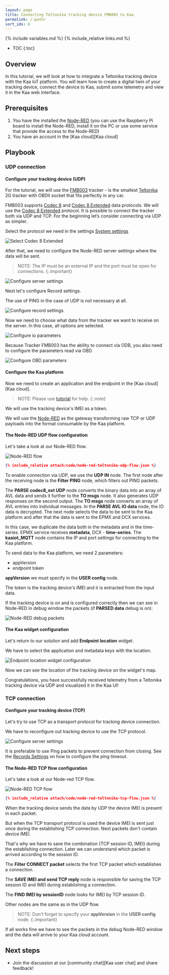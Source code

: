 ```yaml
---
layout: page
title: Connecting Teltonika tracking device FMB003 to Kaa
permalink: /:path/
sort_idx: 6
---
```


{% include variables.md %}
{% include_relative links.md %}

* TOC
{:toc}


## Overview

In this tutorial, we will look at how to integrate a Teltonika tracking device with the Kaa IoT platform.
You will learn how to create a digital twin of your tracking device, connect the device to Kaa, submit some telemetry and view it in the Kaa web interface.

## Prerequisites

1. You have the installed the [Node-RED][the-node-red] (you can use the Raspberry Pi board to install the Node-RED, install it on the PC or use some service that provide the access to the Node-RED)
2. You have an account in the [Kaa cloud][Kaa cloud]


## Playbook

### UDP connection

#### Configure your tracking device (UDP)

For the tutorial, we will use the [FMB003][FMB003] tracker - is the smallest [Teltonika][teltonika] 2G tracker with OBDII socket that fits perfectly in any car.

FMB003 supports [Codec 8][codec-8] and [Codec 8 Extended][codec-8-extended] data protocols.
We will use the [Codec 8 Extended][codec-8-extended] protocol.
It is possible to connect the tracker both via UDP and TCP. 
For the beginning let’s consider connecting via UDP as simpler.

Select the protocol we need in the settings [System settings][fmb003-system-settings]

![Select Codec 8 Extended](attach/img/teltonika-codec8ext.png)

After that, we need to configure the Node-RED server settings where the data will be sent. 

> NOTE: The IP must be an external IP and the port must be open for connections.
{:.important}

![Configure server settings](attach/img/teltonika-udp-server.png)

Next let's configure Record settings.

The use of PING in the case of UDP is not necessary at all.

![Configure record settings](attach/img/teltonika-record-settings.png)

Now we need to choose what data from the tracker we want to receive on the server. In this case, all options are selected.

![Configure io parameters](attach/img/teltonika-io-parameters.png)

Because Tracker FMB003 has the ability to connect via ODB, you also need to configure the parameters read via OBD.

![Configure OBD parameters](attach/img/teltonika-obd-parameters.png)


#### Configure the Kaa platform

Now we need to create an application and the endpoint in the [Kaa cloud][Kaa cloud].

> NOTE: Please use [tutorial][connecting-your-first-device] for help.
> {:.note}

We will use the tracking device's IMEI as a token.

We will use the [Node-RED][the-node-red] as the gateway transforming raw TCP or UDP payloads into the format consumable by the Kaa platform.

#### The Node-RED UDP flow configuration

Let's take a look at our Node-RED flow.

![Node-RED flow](attach/img/teltonika-node-red-udp.png)

```json
{% include_relative attach/code/node-red-teltonika-udp-flow.json %}
```

To enable connection via UDP, we use the **UDP IN** node.
The first node after the receiving node is the **Filter PING** node, which filters out PING packets.

The **PARSE codec8_ext UDP** node converts the binary data into an array of AVL data and sends it further to the **TO msgs** node. It also generates UDP responses on the second output.
The **TO msgs** node converts an array of AVL entries into individual messages.
In the **PARSE AVL IO data** node, the IO data is decrypted. 
The next node selects the data to be sent to the Kaa platform and after that the data is sent to the EPMX and DCX services.

In this case, we duplicate the data both in the metadata and in the time-series.
EPMX service receives **metadata**, DCX - **time-series**.
The **kaaiot_MQTT** node contains the IP and port settings for connecting to the Kaa platform.

To send data to the Kaa platform, we need 2 parameters:
* appVersion
* endpoint token

**appVersion** we must specify in the **USER config** node.

The token is the tracking device's IMEI and it is extracted from the input data.

If the tracking device is on and is configured correctly then we can see in Node-RED in debug window the packets (if **PARSED data** debug is on):

![Node-RED debug packets](attach/img/teltonika-node-red-debug.png)

#### The Kaa widget configuration

Let's return to our solution and add **Endpoint location** widget.

We have to select the application and metadata keys with the location.

![Endpoint location widget configuration](attach/img/teltonika-kaa-location-widget.png)

Now we can see the location of the tracking device on the widget's map.


Congratulations, you have successfully received telemetry from a Teltonika tracking device via UDP and visualized it in the Kaa UI!

### TCP connection

#### Configure your tracking device (TCP)

Let's try to use TCP as a transport protocol for tracking device connection.

We have to reconfigure out tracking device to use the TCP protocol.

![Configure server settings](attach/img/teltonika-tcp-server.png)

It is preferable to use Ping packets to prevent connection from closing.
See the [Records Settings][fmb003-gprs-settings] on how to configure the ping timeout.

#### The Node-RED TCP flow configuration

Let's take a look at our Node-red TCP flow.

![Node-RED TCP flow](attach/img/teltonika-node-red-tcp.png)

```json
{% include_relative attach/code/node-red-teltonika-tcp-flow.json %}
```

When the tracking device sends the data by UDP the device IMEI is present in each packet.

But when the TCP transport protocol is used the device IMEI is sent just once during the establishing TCP connection.
Next packets don't contain device IMEI. 

That's why we have to save the combination {TCP session ID, IMEI} during the establishing connection. Later we can understand which packet is arrived according to the session ID.

The **Filter CONNECT packet** selects the first TCP packet which establishes a connection.

The **SAVE IMEI and send TCP reply** node is responsible for saving the TCP session ID and IMEI during establishing a connection.

The **FIND IMEI by sessionID** node looks for IMEI by TCP session ID.

Other nodes are the same as in the UDP flow.

> NOTE: Don't forget to specify your **appVersion** in the **USER config** node.
{:.important}

If all works fine we have to see the packets in the debug Node-RED window and the data will arrive to your Kaa cloud account.

## Next steps

* Join the discussion at our [community chat][Kaa user chat] and share feedback!


[FMB003]:                             https://teltonika-gps.com/products/trackers/fmb003
[teltonika]:                          https://teltonika-gps.com
[the-node-red]:                       https://nodered.org
[codec-8]:                            https://wiki.teltonika-gps.com/view/Codec#Codec_8
[codec-8-extended]:                   https://wiki.teltonika-gps.com/view/Codec#Codec_8_Extended
[fmb003-system-settings]:             https://wiki.teltonika-gps.com/view/FMB003_System_settings
[fmb003-gprs-settings]:               https://wiki.teltonika-gps.com/view/FMB003_GPRS_settings
[connecting-your-first-device]:       https://docs.kaaiot.io/KAA/docs/current/Tutorials/getting-started/connecting-your-first-device
[connecting-node-red-to-the-kaa]:     https://docs.kaaiot.io/KAA/docs/current/Tutorials/device-integration/connecting-node-red-to-kaa